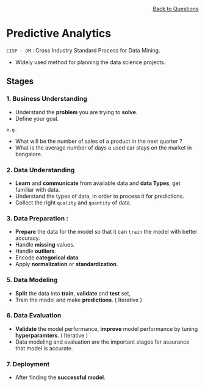 <p align='right'><a align="right" href="https://github.com/KIRANKUMAR7296/Library/blob/main/Interview.md">Back to Questions</a></p>

# Predictive Analytics

`CISP - DM` : Cross Industry Standard Process for Data Mining.
- Widely used method for planning the data science projects.

## Stages 

### 1. **Business Understanding** 
- Understand the **problem** you are trying to **solve**.
- Define your goal.

`e.g.` 

- What will be the number of sales of a product in the next quarter ?
- What is the average number of days a used car stays on the market in bangalore.

### 2. **Data Understanding** 
- **Learn** and **communicate** from available data and **data Types**, get familiar with data.
- Understand the types of data, in order to process it for predictions.
- Collect the right `quality` and `quantity` of data.

### 3. **Data Preparation** : 
- **Prepare** the data for the model so that it can `train` the model with better accuracy. 
- Handle **missing** values.
- Handle **outliers**.
- Encode **categorical data**.
- Apply **normalization** or **standardization**. 

### 5. **Data Modeling** 
- **Split** the data into **train**, **validate** and **test** set, 
- Train the model and make **predictions**. ( Iterative )

### 6. **Data Evaluation** 
- **Validate** the model performance, **improve** model performance by tuning **hyperparamters**. ( Iterative )
- Data modeling and evaluation are the important stages for assurance that model is accurate.

### 7. **Deployment** 
- After finding the **successful model**.
